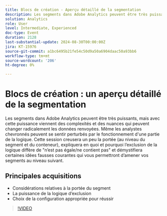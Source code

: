 ```yaml
---
title: Blocs de création - Aperçu détaillé de la segmentation
description: Les segments dans Adobe Analytics peuvent être très puissants, mais avec cette puissance viennent des complexités et des nuances qui peuvent changer radicalement les données renvoyées. Même les analystes chevronnés peuvent se sentir perturbés par le fonctionnement d'une partie de la logique. Cette session creusera un peu la portée (aux niveaux du segment et du conteneur), comment et pourquoi l’exclusion de la logique diffère de "n’est pas égale/ne contient pas" et démystifiera certaines idées fausses courantes qui vous permettront de passer vos segments au niveau suivant. Les leçons clés incluent les considérations de portée du segment - La puissance de l’exclusion de la logique - Choisir la configuration appropriée pour réussir.
solution: Analytics
role: User
level: Intermediate, Experienced
doc-type: Event
duration: 2128
last-substantial-update: 2024-08-30T00:00:00Z
jira: KT-15976
source-git-commit: a1bc6495b21fe54c50d9a50a6904daac50a93bb6
workflow-type: tm+mt
source-wordcount: '206'
ht-degree: 0%

---
```



# Blocs de création : un aperçu détaillé de la segmentation

Les segments dans Adobe Analytics peuvent être très puissants, mais avec cette puissance viennent des complexités et des nuances qui peuvent changer radicalement les données renvoyées. Même les analystes chevronnés peuvent se sentir perturbés par le fonctionnement d&#39;une partie de la logique. Cette session creusera un peu la portée (au niveau du segment et du conteneur), expliquera en quoi et pourquoi l’exclusion de la logique diffère de &quot;n’est pas égale/ne contient pas&quot; et démystifiera certaines idées fausses courantes qui vous permettront d’amener vos segments au niveau suivant.

## Principales acquisitions

* Considérations relatives à la portée du segment
* La puissance de la logique d’exclusion
* Choix de la configuration appropriée pour réussir

>[!VIDEO](https://video.tv.adobe.com/v/3456931/?learn=on&captions=fre_fr)
